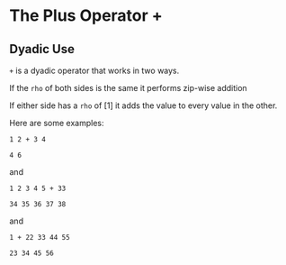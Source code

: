 # The Plus Operator +

## Dyadic Use

`+` is a dyadic operator that works in two ways.

If the `rho` of both sides is the same it performs zip-wise addition

If either side has a `rho` of [1] it adds the value to every value in the other.

Here are some examples:

```pometo
1 2 + 3 4
```

```pometo_results
4 6
```

and

```pometo
1 2 3 4 5 + 33
```

```pometo_results
34 35 36 37 38
```

and

```pometo
1 + 22 33 44 55
```

```pometo_results
23 34 45 56
```
